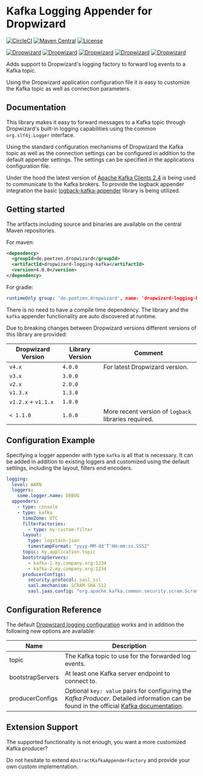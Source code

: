# Kafka Logging Appender for Dropwizard
[![CircleCI](https://img.shields.io/circleci/build/gh/peetzen/dropwizard-logging-kafka)](https://circleci.com/gh/peetzen/dropwizard-logging-kafka)
[![Maven Central](https://img.shields.io/maven-central/v/de.peetzen.dropwizard/dropwizard-logging-kafka/)](https://search.maven.org/artifact/de.peetzen.dropwizard/dropwizard-logging-kafka)
[![License](https://img.shields.io/github/license/peetzen/dropwizard-logging-kafka)](http://www.apache.org/licenses/LICENSE-2.0.html)

[![Dropwizard](https://img.shields.io/badge/dropwizard-v1.x-green)](https://github.com/dropwizard/dropwizard)
[![Dropwizard](https://img.shields.io/badge/dropwizard-v1.3.x-green)](https://github.com/dropwizard/dropwizard)
[![Dropwizard](https://img.shields.io/badge/dropwizard-v2.x-green)](https://github.com/dropwizard/dropwizard)
[![Dropwizard](https://img.shields.io/badge/dropwizard-v3.x-green)](https://github.com/dropwizard/dropwizard)
[![Dropwizard](https://img.shields.io/badge/dropwizard-v4.x-green)](https://github.com/dropwizard/dropwizard)

Adds support to Dropwizard's logging factory to forward log events to a Kafka topic.

Using the Dropwizard application configuration file it is easy to customize the Kafka topic as well as connection parameters.

## Documentation
This library makes it easy to forward messages to a Kafka topic through Dropwizard's built-in logging capabilities using the common `org.slf4j.Logger` interface.

Using the standard configuration mechanisms of Dropwizard the Kafka topic as well as the connection settings can be configured in addition to the default appender settings. The settings can be specified in the applications configuration file.

Under the hood the latest version of [Apache Kafka Clients 2.4](https://www.apache.org/dist/kafka/2.4.0/RELEASE_NOTES.html) is being used to communicate to the Kafka brokers. To provide the logback appender integration the basic [logback-kafka-appender](https://github.com/danielwegener/logback-kafka-appender) library is being utilized.

## Getting started
The artifacts including source and binaries are available on the central Maven repositories.

For maven: 
```xml
<dependency>
  <groupId>de.peetzen.dropwizard</groupId>
  <artifactId>dropwizard-logging-kafka</artifactId>
  <version>4.0.0</version>
</dependency>
```

For gradle:
```yaml
runtimeOnly group: 'de.peetzen.dropwizard', name: 'dropwizard-logging-kafka', version: '4.0.0'
```

There is no need to have a compile time dependency. The library and the `kafka` appender functionality are auto discovered at runtime.

Due to breaking changes between Dropwizard versions different versions of this library are provided:

| Dropwizard Version  | Library Version | Comment                                              |
|---------------------|-----------------|------------------------------------------------------|
| `v4.x`              | `4.0.0`         | For latest Dropwizard version.                       |
| `v3.x`              | `3.0.0`         |                                                      |
| `v2.x`              | `2.0.0`         |                                                      |
| `v1.3.x`            | `1.3.0`         |                                                      |
| `v1.2.x` + `v1.1.x` | `1.0.0`         |                                                      |
| `< 1.1.0`           | `1.0.0`         | More recent version of `logback` libraries required. |

## Configuration Example
Specifying a logger appender with type `kafka` is all that is necessary. It can be added in addition to existing loggers and customized using the default settings, including the layout, filters end encoders.

```yaml
logging:
  level: WARN
  loggers:
    some.logger.name: DEBUG
  appenders:
    - type: console
    - type: kafka
      timeZone: UTC
      filterFactories:
        - type: my-custom-filter
      layout:
        type: logstash-json
        timestampFormat: "yyyy-MM-dd'T'HH:mm:ss.SSSZ"
      topic: my.application.topic
      bootstrapServers:
        - kafka-1.my.company.org:1234
        - kafka-2.my.company.org:1234
      producerConfigs:
        security.protocol: sasl_ssl
        sasl.mechanism: SCRAM-SHA-512
        sasl.jaas.config: "org.apache.kafka.common.security.scram.ScramLoginModule required username=\"<username>\" password=\"<password>\";"
```

## Configuration Reference

The default [Dropwizard logging configuration](https://www.dropwizard.io/en/stable/manual/configuration.html#logging) works and in addition the following new options are available:

| Name             | Description                                                                                                                                                                                            |
|------------------|--------------------------------------------------------------------------------------------------------------------------------------------------------------------------------------------------------|
| topic            | The Kafka topic to use for the forwarded log events.                                                                                                                                                   |
| bootstrapServers | At least one Kafka server endpoint to connect to.                                                                                                                                                      |
| producerConfigs  | Optional `key: value` pairs for configuring the _Kafka Producer_. Detailed information can be found in the official [Kafka documentation](http://kafka.apache.org/documentation.html#producerconfigs). |

## Extension Support
The supported functionality is not enough, you want a more customized Kafka producer?

Do not hesitate to extend `AbstractKafkaAppenderFactory` and provide your own custom implementation.